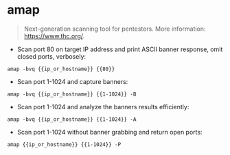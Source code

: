 # amap

> Next-generation scanning tool for pentesters.
> More information: <https://www.thc.org/>.

- Scan port 80 on target IP address and print ASCII banner response, omit closed ports, verbosely:

`amap -bvq {{ip_or_hostname}} {{80}}`

- Scan port 1-1024 and capture banners:

`amap -bvq {{ip_or_hostname}} {{1-1024}} -B`

- Scan port 1-1024 and analyze the banners results efficiently: 

`amap -bvq {{ip_or_hostname}} {{1-1024}} -A`

- Scan port 1-1024 without banner grabbing and return open ports: 

`amap {{ip_or_hostname}} {{1-1024}} -P`
